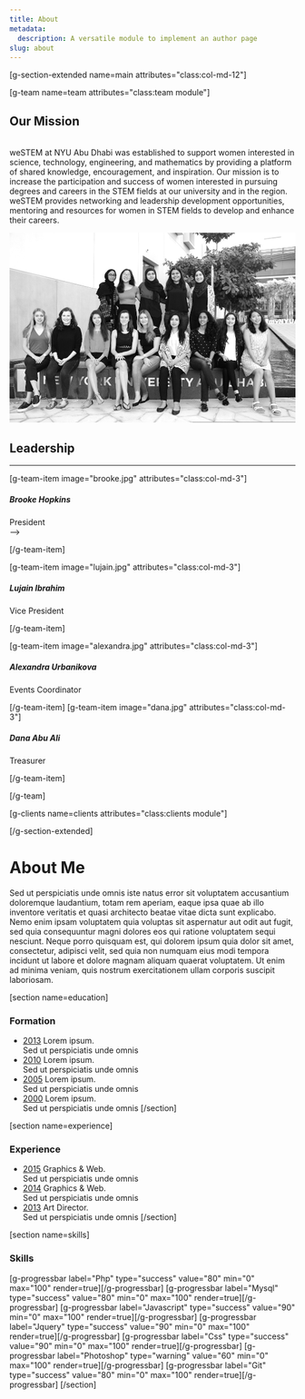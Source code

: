 ```yaml
---
title: About
metadata:
  description: A versatile module to implement an author page
slug: about
---
```






[g-section-extended name=main attributes="class:col-md-12"]



 [g-team name=team attributes="class:team module"]

## Our Mission
<br>
weSTEM at NYU Abu Dhabi was established to support women interested in science, technology, engineering, and mathematics by providing a platform of shared knowledge, encouragement, and inspiration.
Our mission is to increase the participation and success of women interested in pursuing degrees and careers in the STEM fields at our university and in the region. weSTEM provides networking and leadership development opportunities, mentoring and resources for women in STEM fields to develop and enhance their careers.

![team](westem-team.jpg)
<br>

 ## Leadership


 ___

 [g-team-item image="brooke.jpg" attributes="class:col-md-3"]
 <div class="item-icon">
 <h5>Brooke Hopkins</h5>
 President
 </div>
 <!--<div class="item-social">
 [g-link url="#" icon="twitter" icon_type="fontawesome" stacked=true][/g-link]
 [g-link url="#" icon="facebook" icon_type="fontawesome" stacked=true][/g-link]
 [g-link url="#" icon="linkedin" icon_type="fontawesome" stacked=true][/g-link]-->
 </div>-->

 [/g-team-item]

 [g-team-item image="lujain.jpg" attributes="class:col-md-3"]
 <div class="item-icon">
 <h5>Lujain Ibrahim</h5>
 Vice President
 </div>
 <!--<div class="item-social">
 [g-link url="#" icon="twitter" icon_type="fontawesome" stacked=true][/g-link]
 [g-link url="#" icon="facebook" icon_type="fontawesome" stacked=true][/g-link]
 [g-link url="#" icon="linkedin" icon_type="fontawesome" stacked=true][/g-link]
 </div>-->

 [/g-team-item]

 [g-team-item image="alexandra.jpg" attributes="class:col-md-3"]
 <div class="item-icon">
 <h5>Alexandra Urbanikova</h5>
 Events Coordinator
 </div>
 <!--<div class="item-social">
 [g-link url="#" icon="twitter" icon_type="fontawesome" stacked=true][/g-link]
 [g-link url="#" icon="facebook" icon_type="fontawesome" stacked=true][/g-link]
 [g-link url="#" icon="linkedin" icon_type="fontawesome" stacked=true][/g-link]
 </div>-->

 [/g-team-item]
 [g-team-item image="dana.jpg" attributes="class:col-md-3"]
 <div class="item-icon">
 <h5>Dana Abu Ali</h5>
 Treasurer
 </div>
<!-- <div class="item-social">
 [g-link url="#" icon="twitter" icon_type="fontawesome" stacked=true][/g-link]
 [g-link url="#" icon="facebook" icon_type="fontawesome" stacked=true][/g-link]
 [g-link url="#" icon="linkedin" icon_type="fontawesome" stacked=true][/g-link]
 </div>-->

 [/g-team-item]

 [/g-team]

 [g-clients name=clients attributes="class:clients module"]








[/g-section-extended]



# About Me
Sed ut perspiciatis unde omnis iste natus error sit voluptatem accusantium doloremque laudantium, totam rem aperiam, eaque ipsa quae ab illo inventore veritatis et quasi architecto beatae vitae dicta sunt explicabo. Nemo enim ipsam voluptatem quia voluptas sit aspernatur aut odit aut fugit, sed quia consequuntur magni dolores eos qui ratione voluptatem sequi nesciunt. Neque porro quisquam est, qui dolorem ipsum quia dolor sit amet, consectetur, adipisci velit, sed quia non numquam eius modi tempora incidunt ut labore et dolore magnam aliquam quaerat voluptatem. Ut enim ad minima veniam, quis nostrum exercitationem ullam corporis suscipit laboriosam.

[section name=education]
### Formation

- [2013](#)
  Lorem ipsum.  
  Sed ut perspiciatis unde omnis
- [2010](#)
  Lorem ipsum.  
  Sed ut perspiciatis unde omnis
- [2005](#)
  Lorem ipsum.  
  Sed ut perspiciatis unde omnis  
- [2000](#)
  Lorem ipsum.  
  Sed ut perspiciatis unde omnis
[/section]

[section name=experience]
### Experience

- [2015](#)
  Graphics & Web.  
  Sed ut perspiciatis unde omnis
- [2014](#)
  Graphics & Web.  
  Sed ut perspiciatis unde omnis
- [2013](#)
  Art Director.   
  Sed ut perspiciatis unde omnis
[/section]

[section name=skills]
### Skills

[g-progressbar label="Php" type="success" value="80" min="0" max="100" render=true][/g-progressbar]
[g-progressbar label="Mysql" type="success" value="80" min="0" max="100" render=true][/g-progressbar]
[g-progressbar label="Javascript" type="success" value="90" min="0" max="100" render=true][/g-progressbar]
[g-progressbar label="Jquery" type="success" value="90" min="0" max="100" render=true][/g-progressbar]
[g-progressbar label="Css" type="success" value="90" min="0" max="100" render=true][/g-progressbar]
[g-progressbar label="Photoshop" type="warning" value="60" min="0" max="100" render=true][/g-progressbar]
[g-progressbar label="Git" type="success" value="80" min="0" max="100" render=true][/g-progressbar]
[/section]
